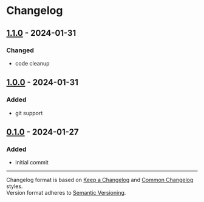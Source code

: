 # Changelog

## [1.1.0] - 2024-01-31

### Changed

 * code cleanup

## [1.0.0] - 2024-01-31

### Added

 * git support

## [0.1.0] - 2024-01-27

### Added

 * initial commit

[1.1.0]: https://github.com/aanatoly/pdk-semver/releases/tag/1.1.0
[1.0.0]: https://github.com/aanatoly/pdk-semver/releases/tag/1.0.0
[0.1.0]: https://github.com/aanatoly/pdk-semver/releases/tag/0.1.0

------
Changelog format is based on [Keep a Changelog][kacl] and [Common Changelog][ccl] styles.<br>
Version format adheres to [Semantic Versioning][semver].

[semver]: https://semver.org/spec/v2.0.0.html "Semantic Versioning"
[kacl]: https://keepachangelog.com/en/ "Keep a Changelog"
[ccl]: https://common-changelog.org/ "Common Changelog"
